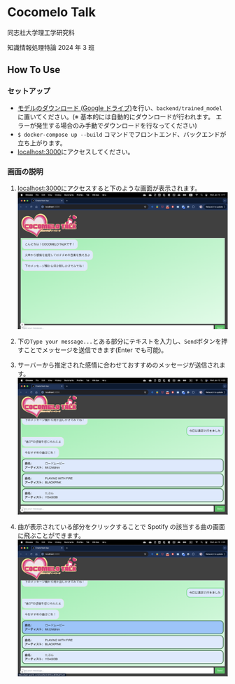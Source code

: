 # Cocomelo Talk

同志社大学理工学研究科

知識情報処理特論 2024 年 3 班

## How To Use

### セットアップ

- [モデルのダウンロード (Google ドライブ)](https://drive.google.com/drive/folders/1YmF_3TihtXOEELXUr_ShG1kT4rIIzgef?usp=sharing)を行い、`backend/trained_model`に置いてください。(※ 基本的には自動的にダウンロードが行われます。 エラーが発生する場合のみ手動でダウンロードを行なってください)
- `$ docker-compose up --build` コマンドでフロントエンド、バックエンドが立ち上がります。
- [localhost:3000](http://localhost:3000)にアクセスしてください。

### 画面の説明

1. [localhost:3000](http://localhost:3000)にアクセスすると下のような画面が表示されます。
   ![ホーム画面](readme_img/Screenshot_home.png)

1. 下の`Type your message...`とある部分にテキストを入力し、`Send`ボタンを押すことでメッセージを送信できます(Enter でも可能)。

1. サーバーから推定された感情に合わせておすすめのメッセージが送信されます。
   ![レスポンス画面](readme_img/Screenshot_response.png)

1. 曲が表示されている部分をクリックすることで Spotify の該当する曲の画面に飛ぶことができます。
   ![リンク画面](readme_img/Screenshot_link.png)
